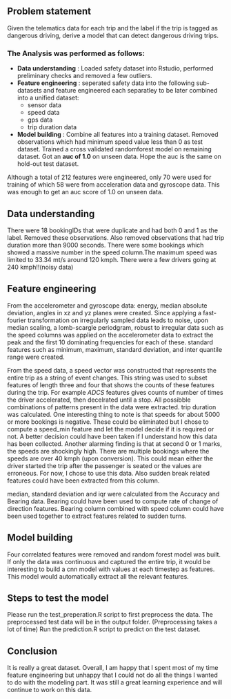 
## Problem statement

Given the telematics data for each trip and the label if the trip is tagged as dangerous driving, derive a model that can detect dangerous driving trips.

### The  Analysis was performed as follows:
* **Data  understanding** : Loaded safety dataset into Rstudio, performed preliminary checks and removed a few outliers.
* **Feature engineering** : seperated safety data into the following sub-datasets  and feature engineered each separatley to be later combined  into a unified dataset:
    + sensor data
    + speed data
    + gps data 
    + trip duration data
* **Model building** : Combine all features into a training dataset. Removed observations which had minimum speed value less than 0 as test dataset. Trained a cross validated randomforest model on remaining dataset. Got an **auc of 1.0** on unseen data. Hope the auc is the same on hold-out test dataset.

Although a total of 212  features were engineered, only 70 were used for training of which 58 were from acceleration data and gyroscope data. This was enough to get an auc score of 1.0 on unseen data. 


## Data understanding

There were 18 bookingIDs that were duplicate and had both 0 and 1 as the label. Removed these observations. Also removed observations that had trip duration more than 9000 seconds. There were some bookings which showed a massive number in the speed column.The maximum speed was limited to 33.34 mt/s around 120 kmph. There were a few drivers going at 240 kmph!!(noisy data)

## Feature engineering

From the accelerometer and gyroscope data: energy, median absolute deviation, angles in xz and yz planes were created. Since applying a fast-fourier transformation on irregularly sampled data leads to noise, upon median scaling, a lomb-scargle periodgram, robust to irregular data such as the speed columns was applied on the accelerometer data to extract the peak and the first 10 dominating frequencies for each of these. standard features such as minimum, maximum, standard deviation, and inter quantile range were created.

From the speed data, a speed vector was constructed that represents the entire trip as a string of event changes. This string was used to subset features of length three and four that shows the counts of these features during the trip. For example *ADCS* features gives counts of number of times the driver accelerated, then decelrated until a stop. All possibble combinations of patterns present in the data were extracted. trip duration was calculated. One interesting thing to note is that speeds for about 5000 or more bookings is negative. These could be eliminated but I chose to compute a speed_min feature and let the model decide if it is required or not. A better decision could have been taken if I understand how this data has been collected. Another alarming finding is that at second 0 or 1 marks, the speeds are shockingly high. There are multiple bookings where the speeds are over 40 kmph (upon conversion). This could mean either the driver started the trip after the passenger is seated or the values are erroneous. For now, I chose to use this data. Also sudden break related features could have been extracted from this column. 

median, standard deviation and iqr were calculated from the Accuracy and Bearing data. Bearing could have been used to compute rate of change of direction features. Bearing column combined with speed column could have been used together to extract features related to sudden turns.

## Model building

Four correlated features were removed and random forest model was built. If only the data was continuous and captured the entire trip, it would be interesting to build a cnn model with values at each timestep as features. This model would automatically extract all the relevant features. 

## Steps to test the model

Please run the test_preperation.R script to first preprocess the  data. The preprocessed test data will be in the output folder. (Preprocessing takes a lot of time) Run the prediction.R script to predict on the test dataset.

## Conclusion

It is really a great dataset. Overall, I am happy that I spent most of my time feature engineering but unhappy that I could not do all the things I wanted to do with the modeling part. It was still a great learning experience and will continue to work on this data. 
